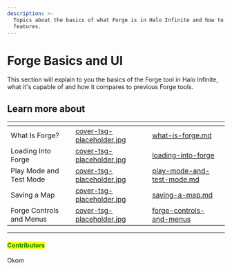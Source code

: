 ```yaml
---
description: >-
  Topics about the basics of what Forge is in Halo Infinite and how to use its
  features.
---
```


# Forge Basics and UI

This section will explain to you the basics of the Forge tool in Halo Infinite, what it's capable of and how it compares to previous Forge tools.

## Learn more about

<table data-view="cards"><thead><tr><th></th><th data-hidden data-card-cover data-type="files"></th><th data-hidden data-card-target data-type="content-ref"></th></tr></thead><tbody><tr><td>What Is Forge?</td><td><a href="../../.gitbook/assets/cover-tsg-placeholder.jpg">cover-tsg-placeholder.jpg</a></td><td><a href="what-is-forge.md">what-is-forge.md</a></td></tr><tr><td>Loading Into Forge</td><td><a href="../../.gitbook/assets/cover-tsg-placeholder.jpg">cover-tsg-placeholder.jpg</a></td><td><a href="loading-into-forge/">loading-into-forge</a></td></tr><tr><td>Play Mode and Test Mode</td><td><a href="../../.gitbook/assets/cover-tsg-placeholder.jpg">cover-tsg-placeholder.jpg</a></td><td><a href="play-mode-and-test-mode.md">play-mode-and-test-mode.md</a></td></tr><tr><td>Saving a Map</td><td><a href="../../.gitbook/assets/cover-tsg-placeholder.jpg">cover-tsg-placeholder.jpg</a></td><td><a href="saving-a-map.md">saving-a-map.md</a></td></tr><tr><td>Forge Controls and Menus</td><td><a href="../../.gitbook/assets/cover-tsg-placeholder.jpg">cover-tsg-placeholder.jpg</a></td><td><a href="forge-controls-and-menus/">forge-controls-and-menus</a></td></tr></tbody></table>



***

#### <mark style="color:green;">Contributors</mark>

Okom
